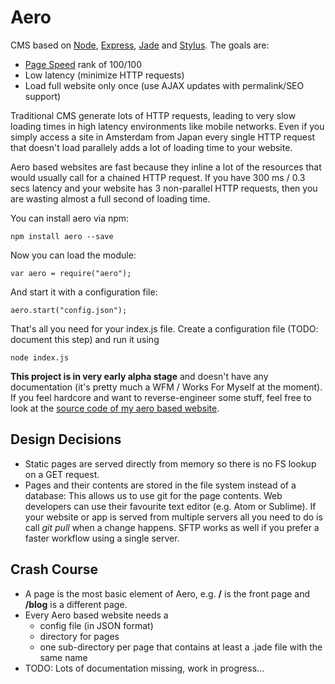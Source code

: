 # Aero
CMS based on [Node](https://github.com/joyent/node), [Express](https://github.com/strongloop/express), [Jade](https://github.com/jadejs/jade) and [Stylus](https://github.com/LearnBoost/stylus). The goals are:

* [Page Speed](https://developers.google.com/speed/pagespeed/insights/) rank of 100/100
* Low latency (minimize HTTP requests)
* Load full website only once (use AJAX updates with permalink/SEO support)

Traditional CMS generate lots of HTTP requests, leading to very slow loading times in high latency environments like mobile networks. Even if you simply access a site in Amsterdam from Japan every single HTTP request that doesn't load parallely adds a lot of loading time to your website.

Aero based websites are fast because they inline a lot of the resources that would usually call for a chained HTTP request. If you have 300 ms / 0.3 secs latency and your website has 3 non-parallel HTTP requests, then you are wasting almost a full second of loading time.

You can install aero via npm:

    npm install aero --save

Now you can load the module:

    var aero = require("aero");

And start it with a configuration file:

    aero.start("config.json");

That's all you need for your index.js file. Create a configuration file (TODO: document this step) and run it using

    node index.js

__This project is in very early alpha stage__ and doesn't have any documentation (it's pretty much a WFM / Works For Myself at the moment). If you feel hardcore and want to reverse-engineer some stuff, feel free to look at the [source code of my aero based website](https://github.com/blitzprog/blitzprog.org).

## Design Decisions
* Static pages are served directly from memory so there is no FS lookup on a GET request.
* Pages and their contents are stored in the file system instead of a database: This allows us to use git for the page contents. Web developers can use their favourite text editor (e.g. Atom or Sublime). If your website or app is served from multiple servers all you need to do is call _git pull_ when a change happens. SFTP works as well if you prefer a faster workflow using a single server.

## Crash Course
* A page is the most basic element of Aero, e.g. __/__ is the front page and __/blog__ is a different page.
* Every Aero based website needs a
    * config file (in JSON format)
    * directory for pages
    * one sub-directory per page that contains at least a .jade file with the same name
* TODO: Lots of documentation missing, work in progress...